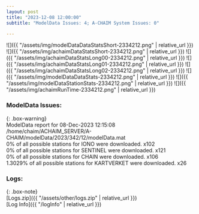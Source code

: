 ```yaml
---
layout: post
title: "2023-12-08 12:00:00"
subtitle: "ModelData Issues: 4; A-CHAIM System Issues: 0"

---
```


![]({{ "/assets/img/modelDataDataStatsShort-2334212.png" | relative_url }})
![]({{ "/assets/img/achaimDataStatsShort-2334212.png" | relative_url }})
![]({{ "/assets/img/achaimDataStatsLong00-2334212.png" | relative_url }})
![]({{ "/assets/img/achaimDataStatsLong01-2334212.png" | relative_url }})
![]({{ "/assets/img/achaimDataStatsLong02-2334212.png" | relative_url }})
![]({{ "/assets/img/modelDataDataStats-2334212.png" | relative_url }})
![]({{ "/assets/img/modelDataStationStats-2334212.png" | relative_url }})
![]({{ "/assets/img/achaimRunTime-2334212.png" | relative_url }})


### ModelData Issues:  
  
{: .box-warning}  
 ModelData report for 08-Dec-2023 12:15:08   
 /home/chaim/ACHAIM_SERVER/A-CHAIM/modelData/2023/342/12/modelData.mat   
 0% of all possible stations for IONO were downloaded. x102   
 0% of all possible stations for SENTINEL were downloaded. x121   
 0% of all possible stations for CHAIN were downloaded. x106   
 1.3029% of all possible stations for KARTVERKET were downloaded. x26   
  


### Logs:  
  
{: .box-note}  
[Logs.zip]({{ "/assets/other/logs.zip" | relative_url }})  
[Log Info]({{ "/logInfo" | relative_url }})  
